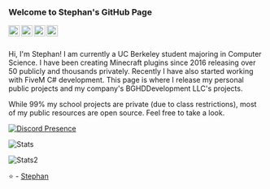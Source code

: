 ### Welcome to Stephan's GitHub Page
<a href="https://bghddevelopment.com/discord">
  <img align="left" alt="Discord" width="22px" src="https://cdn.jsdelivr.net/npm/simple-icons@3.1.0/icons/discord.svg" />
</a>
<a href="https://www.linkedin.com/in/stephanbaumharvey">
  <img align="left" alt="LinkedIn" width="22px" src="https://cdn.jsdelivr.net/npm/simple-icons@3.1.0/icons/linkedin.svg" />
</a>
<a href="ceo@bghddevelopment.com">
  <img align="left" alt="'Gmail" width="22px" src="https://cdn.jsdelivr.net/npm/simple-icons@3.1.0/icons/gmail.svg" />
</a>
<a href="https://youtube.com/BGHDDevelopment">
  <img align="left" alt="YouTube" width="22px" src="https://cdn.jsdelivr.net/npm/simple-icons@3.1.0/icons/youtube.svg" />
</a>
<br />
<br />

Hi, I'm Stephan! I am currently a UC Berkeley student majoring in Computer Science. I have been creating Minecraft plugins since 2016 releasing over 50 publicly and thousands privately. Recently I have also started working with FiveM C# development. This page is where I release my personal public projects and my company's BGHDDevelopment LLC's projects.

While 99% my school projects are private (due to class restrictions), most of my public resources are open source. Feel free to take a look. 

[![Discord Presence](https://lanyard-profile-readme.vercel.app/api/195961770353885184)](https://discord.com/users/195961770353885184)

![Stats](https://github-readme-stats.vercel.app/api?username=bghddevelopment&show_icons=true&hide_border=true&theme=dark)

![Stats2](https://github-readme-stats.vercel.app/api/top-langs/?username=InventivetalentDev&theme=dark&layout=compact&langs_count=6)


⭐️ - [Stephan](https://github.com/bghddevelopment)
